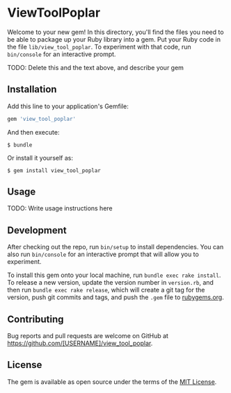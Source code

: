# ViewToolPoplar

Welcome to your new gem! In this directory, you'll find the files you need to be able to package up your Ruby library into a gem. Put your Ruby code in the file `lib/view_tool_poplar`. To experiment with that code, run `bin/console` for an interactive prompt.

TODO: Delete this and the text above, and describe your gem

## Installation

Add this line to your application's Gemfile:

```ruby
gem 'view_tool_poplar'
```

And then execute:

    $ bundle

Or install it yourself as:

    $ gem install view_tool_poplar

## Usage

TODO: Write usage instructions here

## Development

After checking out the repo, run `bin/setup` to install dependencies. You can also run `bin/console` for an interactive prompt that will allow you to experiment.

To install this gem onto your local machine, run `bundle exec rake install`. To release a new version, update the version number in `version.rb`, and then run `bundle exec rake release`, which will create a git tag for the version, push git commits and tags, and push the `.gem` file to [rubygems.org](https://rubygems.org).

## Contributing

Bug reports and pull requests are welcome on GitHub at https://github.com/[USERNAME]/view_tool_poplar.


## License

The gem is available as open source under the terms of the [MIT License](http://opensource.org/licenses/MIT).

